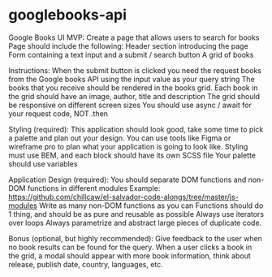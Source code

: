 # googlebooks-api

Google Books UI
MVP:
Create a page that allows users to search for books
Page should include the following:
Header section introducing the page
Form containing a text input and a submit / search button
A grid of books

Instructions:
When the submit button is clicked you need the request books from the Google books API using the input value as your query string
The books that you receive should be rendered in the books grid.
Each book in the grid should have an image, author, title and description
The grid should be responsive on different screen sizes
You should use async / await for your request code, NOT .then

Styling (required):
This application should look good, take some time to pick a palette and plan out your design. You can use tools like Figma or wireframe pro to plan what your application is going to look like.
Styling must use BEM, and each block should have its own SCSS file
Your palette should use variables

Application Design (required):
You should separate DOM functions and non-DOM functions in different modules Example: https://github.com/chillcaw/el-salvador-code-alongs/tree/master/js-modules
Write as many non-DOM functions as you can
Functions should do 1 thing, and should be as pure and reusable as possible
Always use iterators over loops
Always parametrize and abstract large pieces of duplicate code.

Bonus (optional, but highly recommended):
Give feedback to the user when no book results can be found for the query.
When a user clicks a book in the grid, a modal should appear with more book information, think about release, publish date, country, languages, etc.

